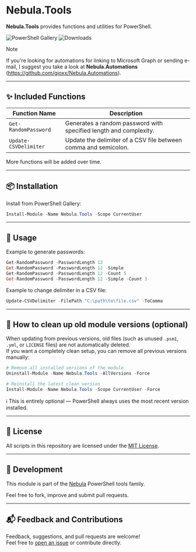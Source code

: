 # Nebula.Tools

**Nebula.Tools** provides functions and utilities for PowerShell.

![PowerShell Gallery](https://img.shields.io/powershellgallery/v/Nebula.Tools?label=PowerShell%20Gallery)
![Downloads](https://img.shields.io/powershellgallery/dt/Nebula.Tools?color=blue)

> [!NOTE]  
> If you're looking for automations for linking to Microsoft Graph or sending e-mail, I suggest you take a look at **Nebula.Automations** (https://github.com/gioxx/Nebula.Automations).

---

## ✨ Included Functions

| Function Name            | Description |
|------------------------|------------------------------------------------------------------|
| `Get-RandomPassword`  | Generates a random password with specified length and complexity. |
| `Update-CSVDelimiter`  | Update the delimiter of a CSV file between comma and semicolon. |

More functions will be added over time.

---

## 📦 Installation

Install from PowerShell Gallery:

```powershell
Install-Module -Name Nebula.Tools -Scope CurrentUser
```

---

## 🚀 Usage

Example to generate passwords:

```powershell
Get-RandomPassword -PasswordLength 12
Get-RandomPassword -PasswordLength 12 -Simple
Get-RandomPassword -PasswordLength 12 -Count 5
Get-RandomPassword -PasswordLength 12 -Simple -Count 3
```

Example to change delimiter in a CSV file:

```powershell
Update-CSVDelimiter -FilePath "C:\path\to\file.csv" -ToComma
```

---

## 🧽 How to clean up old module versions (optional)

When updating from previous versions, old files (such as unused `.psm1`, `.yml`, or `LICENSE` files) are not automatically deleted.  
If you want a completely clean setup, you can remove all previous versions manually:

```powershell
# Remove all installed versions of the module
Uninstall-Module -Name Nebula.Tools -AllVersions -Force

# Reinstall the latest clean version
Install-Module -Name Nebula.Tools -Scope CurrentUser -Force
```

ℹ️ This is entirely optional — PowerShell always uses the most recent version installed.

---

## 📄 License

All scripts in this repository are licensed under the [MIT License](https://opensource.org/licenses/MIT).

---

## 🔧 Development

This module is part of the [Nebula](https://github.com/gioxx?tab=repositories&q=Nebula) PowerShell tools family.

Feel free to fork, improve and submit pull requests.

---

## 📬 Feedback and Contributions

Feedback, suggestions, and pull requests are welcome!  
Feel free to [open an issue](https://github.com/gioxx/Nebula.Tools/issues) or contribute directly.
